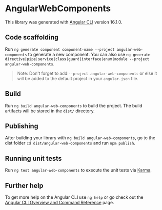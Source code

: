 # AngularWebComponents

This library was generated with [Angular CLI](https://github.com/angular/angular-cli) version 16.1.0.

## Code scaffolding

Run `ng generate component component-name --project angular-web-components` to generate a new component. You can also use `ng generate directive|pipe|service|class|guard|interface|enum|module --project angular-web-components`.
> Note: Don't forget to add `--project angular-web-components` or else it will be added to the default project in your `angular.json` file. 

## Build

Run `ng build angular-web-components` to build the project. The build artifacts will be stored in the `dist/` directory.

## Publishing

After building your library with `ng build angular-web-components`, go to the dist folder `cd dist/angular-web-components` and run `npm publish`.

## Running unit tests

Run `ng test angular-web-components` to execute the unit tests via [Karma](https://karma-runner.github.io).

## Further help

To get more help on the Angular CLI use `ng help` or go check out the [Angular CLI Overview and Command Reference](https://angular.io/cli) page.
